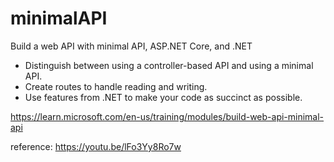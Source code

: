 # minimalAPI

Build a web API with minimal API, ASP.NET Core, and .NET
  - Distinguish between using a controller-based API and using a minimal API.
  - Create routes to handle reading and writing.
  - Use features from .NET to make your code as succinct as possible.
  
  https://learn.microsoft.com/en-us/training/modules/build-web-api-minimal-api
  
  reference: https://youtu.be/lFo3Yy8Ro7w
